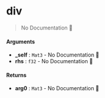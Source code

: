 # div

> No Documentation 🚧

#### Arguments

- **\_self** : `Mat3` \- No Documentation 🚧
- **rhs** : `f32` \- No Documentation 🚧

#### Returns

- **arg0** : `Mat3` \- No Documentation 🚧